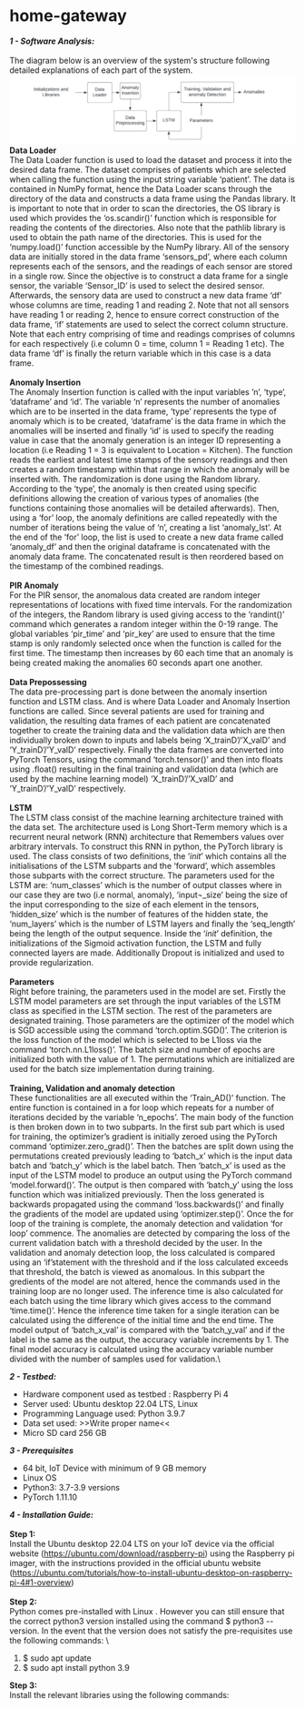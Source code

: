# home-gateway

***1 - Software Analysis:***\
\
The diagram below is an overview of the system's structure following detailed explanations of each part of the system.
![System Overview](SystemOverview.jpg)
**Data Loader**\
The Data Loader function is used to load the dataset and process it into the desired data frame. The dataset comprises of patients which are selected when calling the function  using the input string  variable ‘patient’.  The data is contained in NumPy format, hence the Data Loader scans through the directory of the data and constructs a data frame using the Pandas library. It is important to note that in order to scan the directories, the OS library is used which provides the ‘os.scandir()’ function which is responsible for reading the contents of the directories. Also note that the pathlib library is used to obtain the path name of the directories. This is used for the ‘numpy.load()’ function accessible by the NumPy library. All of the sensory data are initially stored in the data frame ‘sensors_pd’, where each column represents each of the sensors, and the readings of each sensor are stored in a single row. Since the objective is to construct a data frame for a single sensor, the variable ‘Sensor_ID’ is used to select the desired sensor. Afterwards, the sensory data are used to construct a new data frame ‘df’ whose columns are time, reading 1 and reading 2. Note that not all sensors have reading 1 or reading 2, hence to ensure correct construction of the data frame, ‘if’ statements are used to select the correct column structure. Note that each entry comprising of time and readings comprises of columns for each respectively (i.e column 0 = time, column 1 = Reading 1 etc). The data frame ‘df’ is finally the return variable which in this case is a data frame. \
\
**Anomaly Insertion**\
The Anomaly Insertion function is called with the input variables ’n’, ‘type’, ‘dataframe’ and ‘id’. The variable ‘n’ represents the number of anomalies which are to be inserted in the data frame, ‘type’ represents the type of anomaly which is to be created, ‘dataframe’ is the data frame in which the anomalies will be inserted and finally ‘id’ is used to specify the reading value in case that the anomaly generation is an integer ID representing a location (i.e  Reading 1 = 3 is equivalent to Location = Kitchen). The function reads the earliest and latest time stamps of the sensory readings and then creates a random timestamp within that range in which the anomaly will be inserted with. The randomization is done using the Random library.  According to the ‘type’, the anomaly is then created using specific definitions allowing the creation of various types of anomalies  (the functions containing those anomalies will be detailed afterwards). Then, using a ‘for’ loop, the anomaly definitions are called repeatedly with the number of iterations being the value of ‘n’, creating a list ‘anomaly_lst’. At the end of the ‘for’ loop, the list is used to create a new data frame called ‘anomaly_df’ and then the original dataframe is concatenated with the anomaly data frame. The concatenated result is then reordered based on the timestamp of the combined readings.\
\
**PIR Anomaly**\
For the PIR sensor, the anomalous data created are random integer representations of locations with fixed time intervals. For the randomization of the integers, the Random library is used giving access to the ‘randint()’ command which generates a random integer within the 0-19 range. The global variables ‘pir_time’ and ‘pir_key’ are used to ensure that the time stamp is only randomly selected once when the function is called for the first time. The timestamp then increases by 60 each time that an anomaly is being created making the anomalies 60 seconds apart one another.\
\
**Data Prepossessing**\
The data pre-processing part is done between the anomaly insertion function and LSTM class. And is where Data Loader and Anomaly Insertion functions are called. Since several patients are used for training and validation, the resulting data frames of each patient are concatenated together to create the training data and the validation data which are then individually broken down to inputs and labels being ‘X_trainD’/’X_valD’ and ‘Y_trainD’/’Y_valD’ respectively. Finally the data frames are converted into PyTorch Tensors, using the command ‘torch.tensor()’ and then into floats using .float() resulting in the final training and validation data (which are used by the machine learning model) ‘X_trainD’/’X_valD’ and ‘Y_trainD’/’Y_valD’ respectively. \
\
**LSTM**\
The LSTM class consist of the machine learning architecture trained with the data set. The architecture used is Long Short-Term memory which is a recurrent neural network (RNN) architecture that Remembers values over arbitrary intervals. To construct this RNN in python, the PyTorch library is used. The class consists of two definitions, the ‘_init_’ which contains all the initialisations of the LSTM subparts and the ‘forward’, which assembles those subparts with the correct structure.  The parameters used for the LSTM are: ‘num_classes’ which is the number of output classes where in our case they are two (i.e normal, anomaly), ‘input¬_size’ being the size of the input corresponding to the size of each element in the tensors, ‘hidden_size’ which is the number of features of the hidden state, the ‘num_layers’ which is the number of LSTM layers and finally the ‘seq_length’ being the length of the output sequence. Inside the ‘_init_’ definition, the initializations of the Sigmoid activation function, the LSTM and fully connected layers are made. Additionally Dropout is initialized and used to provide regularization.\
\
**Parameters**\
Right before training, the parameters used in the model are set. Firstly the LSTM model parameters are set through the input variables of the LSTM class as specified in the LSTM section. The rest of the parameters are designated training. Those parameters are the optimizer of the model which is SGD accessible using the command ‘torch.optim.SGD()’. The criterion is the loss function of the model which is selected to be L1loss via the command ‘torch.nn.L1loss()’. The batch size and number of epochs are initialized both with the value of 1. The permutations which are initialized are used for the batch size implementation during training.\
\
**Training, Validation and anomaly detection**\
These functionalities are all executed within the ‘Train_AD()’ function. The entire function is contained in a for loop which repeats for a number of iterations decided by the variable ‘n_epochs’. The main body of the function is then broken down in to two subparts. In the first sub part which is used for training, the optimizer’s gradient is initially zeroed using the PyTorch command ‘optimizer.zero_grad()’.  Then the batches are split down using the permutations created previously leading to ‘batch_x’ which is the input data batch and ‘batch_y’ which is the label batch. Then ‘batch_x’ is used as the input of the LSTM model to produce an output using the PyTorch command ‘model.forward()’. The output is then compared with ‘batch_y’ using the loss function which was initialized previously. Then the loss generated is backwards propagated using the command ‘loss.backwards()’ and finally the gradients of the model are updated using ‘optimizer.step()’. Once the for loop of the training is complete, the anomaly detection and validation ‘for loop’ commence. The anomalies are detected by comparing the loss of the current validation batch with a threshold decided by the user. In the validation and anomaly detection loop, the loss calculated is compared using an ‘if’statement with the threshold and if the loss calculated exceeds that threshold, the batch is viewed as anomalous. In this subpart the gredients of the model are not altered, hence the commands used in the training loop are no longer used. The inference time is also calculated for each batch using the time library which gives access to the command ‘time.time()’. Hence the inference time taken for a single iteration can be calculated using the difference of the initial time and the end time. The model output of ‘batch_x_val’ is compared with the ‘batch_y_val’ and if the label is the same as the output, the accuracy variable increments by 1. The final model accuracy is calculated using the accuracy variable number divided with the number of samples used for validation.\

***2 - Testbed:***
* Hardware component used as testbed : Raspberry Pi 4
* Server used: Ubuntu desktop 22.04 LTS, Linux
* Programming Language used: Python 3.9.7
* Data set used: >>Write proper name<<
* Micro SD card 256 GB

***3 - Prerequisites***
* 64 bit, IoT Device with minimum of 9 GB memory
* Linux OS
* Python3: 3.7-3.9 versions
* PyTorch 1.11.10

***4 - Installation Guide:***\
\
**Step 1:**\
Install the Ubuntu desktop 22.04 LTS on  your IoT device via the official website (https://ubuntu.com/download/raspberry-pi) using the Raspberry pi imager, with the instructions provided in the official ubuntu website (https://ubuntu.com/tutorials/how-to-install-ubuntu-desktop-on-raspberry-pi-4#1-overview)\
\
**Step 2:**\
Python comes pre-installed with Linux . However you can still ensure that the correct python3 version installed using the command  $ python3 --version. In the event that the version does not satisfy the pre-requisites use the following commands: \
1)	$ sudo apt update
2)	$ sudo apt install python 3.9

**Step 3:**\
Install the relevant libraries using the following commands:



















